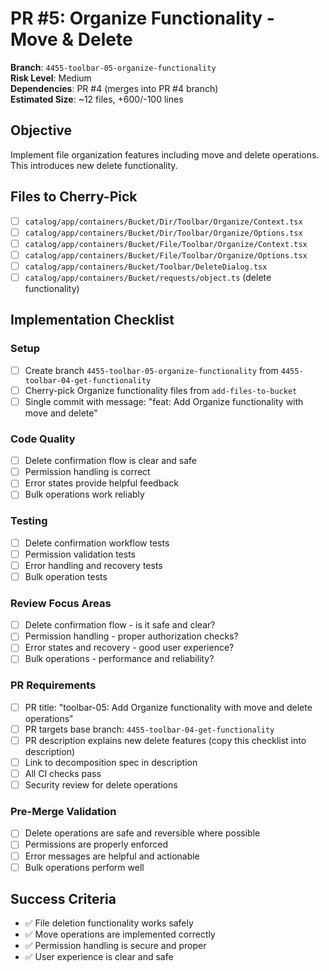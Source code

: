 <!-- markdownlint-disable line-length -->
# PR #5: Organize Functionality - Move & Delete

**Branch**: `4455-toolbar-05-organize-functionality`  
**Risk Level**: Medium  
**Dependencies**: PR #4 (merges into PR #4 branch)  
**Estimated Size**: ~12 files, +600/-100 lines

## Objective

Implement file organization features including move and delete operations. This introduces new delete functionality.

## Files to Cherry-Pick

- [ ] `catalog/app/containers/Bucket/Dir/Toolbar/Organize/Context.tsx`
- [ ] `catalog/app/containers/Bucket/Dir/Toolbar/Organize/Options.tsx`
- [ ] `catalog/app/containers/Bucket/File/Toolbar/Organize/Context.tsx`
- [ ] `catalog/app/containers/Bucket/File/Toolbar/Organize/Options.tsx`
- [ ] `catalog/app/containers/Bucket/Toolbar/DeleteDialog.tsx`
- [ ] `catalog/app/containers/Bucket/requests/object.ts` (delete functionality)

## Implementation Checklist

### Setup

- [ ] Create branch `4455-toolbar-05-organize-functionality` from `4455-toolbar-04-get-functionality`
- [ ] Cherry-pick Organize functionality files from `add-files-to-bucket`
- [ ] Single commit with message: "feat: Add Organize functionality with move and delete"

### Code Quality

- [ ] Delete confirmation flow is clear and safe
- [ ] Permission handling is correct
- [ ] Error states provide helpful feedback
- [ ] Bulk operations work reliably

### Testing

- [ ] Delete confirmation workflow tests
- [ ] Permission validation tests
- [ ] Error handling and recovery tests
- [ ] Bulk operation tests

### Review Focus Areas

- [ ] Delete confirmation flow - is it safe and clear?
- [ ] Permission handling - proper authorization checks?
- [ ] Error states and recovery - good user experience?
- [ ] Bulk operations - performance and reliability?

### PR Requirements

- [ ] PR title: "toolbar-05: Add Organize functionality with move and delete operations"
- [ ] PR targets base branch: `4455-toolbar-04-get-functionality`
- [ ] PR description explains new delete features (copy this checklist into description)
- [ ] Link to decomposition spec in description
- [ ] All CI checks pass
- [ ] Security review for delete operations

### Pre-Merge Validation

- [ ] Delete operations are safe and reversible where possible
- [ ] Permissions are properly enforced
- [ ] Error messages are helpful and actionable
- [ ] Bulk operations perform well

## Success Criteria

- ✅ File deletion functionality works safely
- ✅ Move operations are implemented correctly
- ✅ Permission handling is secure and proper
- ✅ User experience is clear and safe

